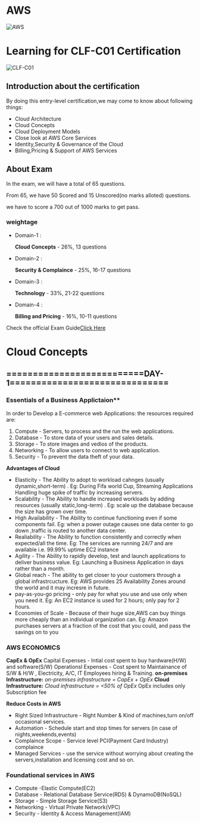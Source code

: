 # AWS
![AWS](https://d1.awsstatic.com/logos/aws-logo-lockups/poweredbyaws/PB_AWS_logo_RGB_REV_SQ.8c88ac215fe4e441dc42865dd6962ed4f444a90d.png)
# Learning for CLF-C01 Certification
![CLF-C01](https://d1.awsstatic.com/training-and-certification/certification-badges/AWS-Certified-Cloud-Practitioner_badge.634f8a21af2e0e956ed8905a72366146ba22b74c.png)
## Introduction about the certification
 By doing this entry-level certification,we may come to know about following things:
 * Cloud Architecture
 * Cloud Concepts
 * Cloud Deployment Models
 * Close look at AWS Core Services
 * Identity,Security & Governance of the Cloud
 * Billing,Pricing & Support of AWS Services
## About Exam
In the exam, we will have a total of 65 questions.  

From 65, we have 50 Scored and 15 Unscored(no marks alloted) questions.  

we have to score a 700 out of 1000 marks to get pass.  

### weightage
* Domain-1 :    

    **Cloud Concepts**         -  26%, 13 questions

* Domain-2 :  
  
    **Security & Complaince**  -  25%, 16-17 questions

* Domain-3 :  
 
    **Technology**             -  33%, 21-22 questions

* Domain-4 :  

    **Billing and Pricing**     - 16%, 10-11 questions 

Check the official Exam Guide[Click Here](https://d1.awsstatic.com/training-and-certification/docs-cloud-practitioner/AWS-Certified-Cloud-Practitioner_Exam-Guide.pdf)
# Cloud Concepts
## ==========================DAY-1==============================  

### Essentials of a Business Applictaion**
In order to Develop a E-commerce web Applications:
the resources required are:
1. Compute  - Servers, to process and the run the web applications.
2. Database -  To store data of your users and sales details.
3. Storage  - To store images and vedios of the products.
4. Networking - To allow users to connect to web application.
5. Security  - To prevent the data theft of your data.  

**Advantages of Cloud**
* Elasticity - The Ability to adopt to workload cahnges (usually dynamic,short-term) .
  Eg: During Fifa world Cup, Streaming Applications Handling huge spike of traffic by increasing servers. 
* Scalability - The Ability to handle increased workloads by adding resources (usually static,long-term) .
  Eg: scale up the database because the size has grown over time.
* High Availability - The Ability to continue functioning even if some components fail. 
  Eg: when a power outage causes one data center to go down ,traffic is routed to another data center.
* Realiability - The Ability to function consistently and correctly when expected/all the time.
  Eg: The services are running 24/7 and are available i.e. 99.99% uptime EC2 instance 
* Agility - The Ability to rapidly develop, test and launch applications to deliver business value.
  Eg: Launching a Business Application in days rather than a month.
* Global reach - The ability to get closer to your customers through a global infrastrcucture.
  Eg: AWS provides 25 Availability Zones around the world and it may incresre in future.
* pay-as-you-go pricing - only pay for what you use and use only when you need it.
  Eg: An EC2 instance is used for 2 hours; only pay for 2 hours.
* Economies of Scale - Because of their huge size,AWS can buy things more cheaply than an individual organization can.
  Eg: Amazon purchases servers at a fraction of the cost that you could, and pass the savings on to you
 ### AWS ECONOMICS
 
 **CapEx & OpEx** 
 Capital Expenses - Intial cost spent to buy hardware(H/W) and software(S/W)
 Operationsl Expenses - Cost spent to Maintainance of S/W & H/W , Electricity, A/C, IT Employees hiring & Training.
 **on-premises Infrastructure:**
 *on-premises infrastructure = CapEx + OpEx*
 **Cloud Infrastructure:**
 *Cloud infrastructure = <50% of OpEx*
 OpEx includes only Subscription fee 
 
 **Reduce Costs in AWS**
* Right Sized Infrastructure - Right Number & Kind of machines,turn on/off occasional services.
* Automation - Schedule start and stop times for servers (in case of nights,weekends,events)
* Complaince Scope - Service level PCI(Payment Card Industry) complaince
* Managed Services - use the service without worrying about creating the servers,installation and licensing cost and so on.

### Foundational services in AWS
* Compute -Elastic Compute(EC2)
* Database - Relational Database Service(RDS) & DynamoDB(NoSQL)
* Storage - Simple Storage Service(S3)
* Networking - Virtual Private Network(VPC)
* Security - Identity & Access Management(IAM)
 
